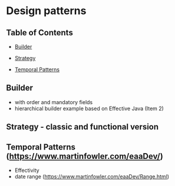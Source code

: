 # Design patterns

## Table of Contents

- [Builder](#builder)

- [Strategy](#strategy)

- [Temporal Patterns](#temporal-patterns)

## Builder
  - with order and mandatory fields
  - hierarchical builder example based on Effective Java (Item  2)
  
## Strategy - classic and functional version 

## Temporal Patterns (https://www.martinfowler.com/eaaDev/)
  - Effectivity 
  - date range (https://www.martinfowler.com/eaaDev/Range.html) 
